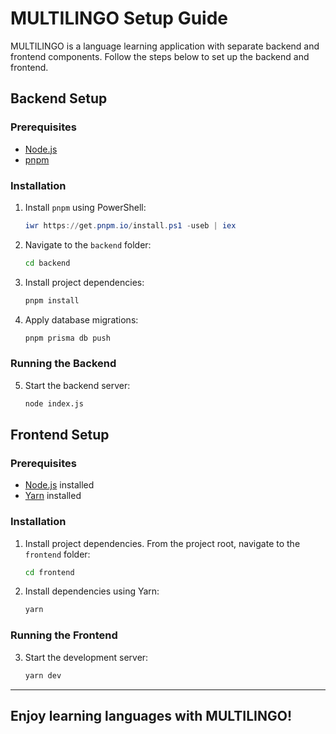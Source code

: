 # MULTILINGO Setup Guide

MULTILINGO is a language learning application with separate backend and frontend components. Follow the steps below to set up the backend and frontend.

## Backend Setup

### Prerequisites

- [Node.js](https://nodejs.org/)
- [pnpm](https://pnpm.io/)

### Installation

1. Install `pnpm` using PowerShell:

   ```powershell
   iwr https://get.pnpm.io/install.ps1 -useb | iex
   ```

2. Navigate to the `backend` folder:

   ```bash
   cd backend
   ```

3. Install project dependencies:

   ```bash
   pnpm install
   ```

4. Apply database migrations:

   ```bash
   pnpm prisma db push
   ```

### Running the Backend

5. Start the backend server:

   ```bash
   node index.js
   ```

## Frontend Setup

### Prerequisites

- [Node.js](https://nodejs.org/) installed
- [Yarn](https://yarnpkg.com/) installed

### Installation

1. Install project dependencies. From the project root, navigate to the `frontend` folder:

   ```bash
   cd frontend
   ```

2. Install dependencies using Yarn:

   ```bash
   yarn
   ```

### Running the Frontend

3. Start the development server:

   ```bash
   yarn dev
   ```

---

## Enjoy learning languages with MULTILINGO!
